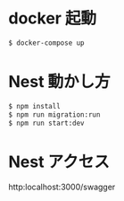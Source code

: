# docker 起動

```bash
$ docker-compose up
```

# Nest 動かし方

```bash
$ npm install
$ npm run migration:run
$ npm run start:dev
```

# Nest アクセス

http:localhost:3000/swagger
